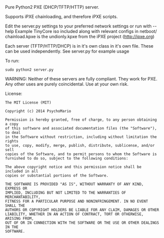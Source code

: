 Pure Python2 PXE (DHCP/TFTP/HTTP) server.

Supports iPXE chainloading, and therefore iPXE scripts.

Edit the server.py settings to your preferred network settings or run with --help
Example TinyCore iso included along with relevant configs in netboot/
chainload.kpxe is the undionly.kpxe from the iPXE project (http://ipxe.org)

Each server (TFTP/HTTP/DHCP) is in it's own class in it's own file. These can be used
independently. See server.py for example usage

To run:

    sudo python2 server.py

WARNING:
Neither of these servers are fully compliant. They work for PXE.
Any other uses are purely coincidental. Use at your own risk.


License:
```
The MIT License (MIT)

Copyright (c) 2014 PsychoMario

Permission is hereby granted, free of charge, to any person obtaining a copy
of this software and associated documentation files (the "Software"), to deal
in the Software without restriction, including without limitation the rights
to use, copy, modify, merge, publish, distribute, sublicense, and/or sell
copies of the Software, and to permit persons to whom the Software is
furnished to do so, subject to the following conditions:

The above copyright notice and this permission notice shall be included in all
copies or substantial portions of the Software.

THE SOFTWARE IS PROVIDED "AS IS", WITHOUT WARRANTY OF ANY KIND, EXPRESS OR
IMPLIED, INCLUDING BUT NOT LIMITED TO THE WARRANTIES OF MERCHANTABILITY,
FITNESS FOR A PARTICULAR PURPOSE AND NONINFRINGEMENT. IN NO EVENT SHALL THE
AUTHORS OR COPYRIGHT HOLDERS BE LIABLE FOR ANY CLAIM, DAMAGES OR OTHER
LIABILITY, WHETHER IN AN ACTION OF CONTRACT, TORT OR OTHERWISE, ARISING FROM,
OUT OF OR IN CONNECTION WITH THE SOFTWARE OR THE USE OR OTHER DEALINGS IN THE
SOFTWARE.
```
